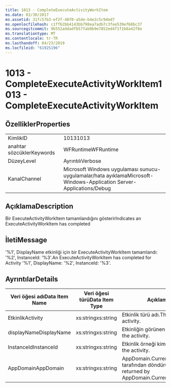 ```yaml
---
title: 1013 - CompleteExecuteActivityWorkItem
ms.date: 03/30/2017
ms.assetid: 31fc57b3-ef2f-48f0-a5de-b4e2c5c9ded7
ms.openlocfilehash: c1ff62bb4143bb798ea7adb7c3fee539ef68bc37
ms.sourcegitcommit: 9b552addadfb57fab0b9e7852ed4f1f1b8a42f8e
ms.translationtype: MT
ms.contentlocale: tr-TR
ms.lasthandoff: 04/23/2019
ms.locfileid: "61925196"
---
```

# <a name="1013---completeexecuteactivityworkitem"></a><span data-ttu-id="d859b-102">1013 - CompleteExecuteActivityWorkItem</span><span class="sxs-lookup"><span data-stu-id="d859b-102">1013 - CompleteExecuteActivityWorkItem</span></span>
## <a name="properties"></a><span data-ttu-id="d859b-103">Özellikler</span><span class="sxs-lookup"><span data-stu-id="d859b-103">Properties</span></span>  
  
|||  
|-|-|  
|<span data-ttu-id="d859b-104">Kimlik</span><span class="sxs-lookup"><span data-stu-id="d859b-104">ID</span></span>|<span data-ttu-id="d859b-105">1013</span><span class="sxs-lookup"><span data-stu-id="d859b-105">1013</span></span>|  
|<span data-ttu-id="d859b-106">anahtar sözcükler</span><span class="sxs-lookup"><span data-stu-id="d859b-106">Keywords</span></span>|<span data-ttu-id="d859b-107">WFRuntime</span><span class="sxs-lookup"><span data-stu-id="d859b-107">WFRuntime</span></span>|  
|<span data-ttu-id="d859b-108">Düzey</span><span class="sxs-lookup"><span data-stu-id="d859b-108">Level</span></span>|<span data-ttu-id="d859b-109">Ayrıntılı</span><span class="sxs-lookup"><span data-stu-id="d859b-109">Verbose</span></span>|  
|<span data-ttu-id="d859b-110">Kanal</span><span class="sxs-lookup"><span data-stu-id="d859b-110">Channel</span></span>|<span data-ttu-id="d859b-111">Microsoft Windows uygulaması sunucu-uygulamalar/hata ayıklama</span><span class="sxs-lookup"><span data-stu-id="d859b-111">Microsoft-Windows-Application Server-Applications/Debug</span></span>|  
  
## <a name="description"></a><span data-ttu-id="d859b-112">Açıklama</span><span class="sxs-lookup"><span data-stu-id="d859b-112">Description</span></span>  
 <span data-ttu-id="d859b-113">Bir ExecuteActivityWorkItem tamamlandığını gösterir</span><span class="sxs-lookup"><span data-stu-id="d859b-113">Indicates an ExecuteActivityWorkItem has completed</span></span>  
  
## <a name="message"></a><span data-ttu-id="d859b-114">İleti</span><span class="sxs-lookup"><span data-stu-id="d859b-114">Message</span></span>  
 <span data-ttu-id="d859b-115">'%1', DisplayName etkinliği için bir ExecuteActivityWorkItem tamamlandı: '%2', InstanceId: '%3'.</span><span class="sxs-lookup"><span data-stu-id="d859b-115">An ExecuteActivityWorkItem has completed for Activity '%1', DisplayName: '%2', InstanceId: '%3'.</span></span>  
  
## <a name="details"></a><span data-ttu-id="d859b-116">Ayrıntılar</span><span class="sxs-lookup"><span data-stu-id="d859b-116">Details</span></span>  
  
|<span data-ttu-id="d859b-117">Veri öğesi adı</span><span class="sxs-lookup"><span data-stu-id="d859b-117">Data Item Name</span></span>|<span data-ttu-id="d859b-118">Veri öğesi türü</span><span class="sxs-lookup"><span data-stu-id="d859b-118">Data Item Type</span></span>|<span data-ttu-id="d859b-119">Açıklama</span><span class="sxs-lookup"><span data-stu-id="d859b-119">Description</span></span>|  
|--------------------|--------------------|-----------------|  
|<span data-ttu-id="d859b-120">Etkinlik</span><span class="sxs-lookup"><span data-stu-id="d859b-120">Activity</span></span>|<span data-ttu-id="d859b-121">xs:string</span><span class="sxs-lookup"><span data-stu-id="d859b-121">xs:string</span></span>|<span data-ttu-id="d859b-122">Etkinlik türü adı.</span><span class="sxs-lookup"><span data-stu-id="d859b-122">The type name of the activity.</span></span>|  
|<span data-ttu-id="d859b-123">displayName</span><span class="sxs-lookup"><span data-stu-id="d859b-123">DisplayName</span></span>|<span data-ttu-id="d859b-124">xs:string</span><span class="sxs-lookup"><span data-stu-id="d859b-124">xs:string</span></span>|<span data-ttu-id="d859b-125">Etkinliğin görünen adı.</span><span class="sxs-lookup"><span data-stu-id="d859b-125">The display name of the activity.</span></span>|  
|<span data-ttu-id="d859b-126">InstanceId</span><span class="sxs-lookup"><span data-stu-id="d859b-126">InstanceId</span></span>|<span data-ttu-id="d859b-127">xs:string</span><span class="sxs-lookup"><span data-stu-id="d859b-127">xs:string</span></span>|<span data-ttu-id="d859b-128">Etkinlik örneği kimliği.</span><span class="sxs-lookup"><span data-stu-id="d859b-128">The instance id of the activity.</span></span>|  
|<span data-ttu-id="d859b-129">AppDomain</span><span class="sxs-lookup"><span data-stu-id="d859b-129">AppDomain</span></span>|<span data-ttu-id="d859b-130">xs:string</span><span class="sxs-lookup"><span data-stu-id="d859b-130">xs:string</span></span>|<span data-ttu-id="d859b-131">AppDomain.CurrentDomain.FriendlyName tarafından döndürülen dize.</span><span class="sxs-lookup"><span data-stu-id="d859b-131">The string returned by AppDomain.CurrentDomain.FriendlyName.</span></span>|
